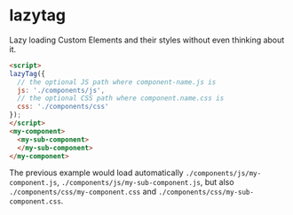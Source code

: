 # lazytag

Lazy loading Custom Elements and their styles without even thinking about it.

```html
<script>
lazyTag({
  // the optional JS path where component-name.js is
  js: './components/js',
  // the optional CSS path where component.name.css is
  css: './components/css'
});
</script>
<my-component>
  <my-sub-component>
  </my-sub-component>
</my-component>
```

The previous example would load automatically `./components/js/my-component.js`, `./components/js/my-sub-component.js`, but also `./components/css/my-component.css` and `./components/css/my-sub-component.css`.

